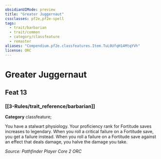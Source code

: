 ```yaml
---
obsidianUIMode: preview
title: "Greater Juggernaut"
cssclasses: pf2e,pf2e-spell
tags:
  - trait/barbarian
  - trait/common
  - category/classfeature
  - remaster
aliases: "Compendium.pf2e.classfeatures.Item.TuL0UfqH14MtqYVh"
license: ORC
---
```

# Greater Juggernaut
## Feat 13
### [[3-Rules/trait_reference/barbarian]]

**Category** classfeature; 




You have a stalwart physiology. Your proficiency rank for Fortitude saves increases to legendary. When you roll a critical failure on a Fortitude save, you get a failure instead. When you roll a failure on a Fortitude save against an effect that deals damage, you halve the damage you take.

*Source: Pathfinder Player Core 2*
*ORC*
